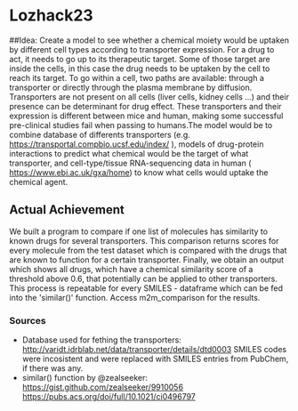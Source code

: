 # Lozhack23

##Idea: Create a model to see whether a chemical moiety would be uptaken by different cell types according to transporter expression.
For a drug to act, it needs to go up to its therapeutic target. Some of those target are inside the cells, in this case the drug needs to be uptaken by the cell to reach its target. To go within a cell, two paths are available: through a transporter or directly through the plasma membrane by diffusion. Transporters are not present on all cells (liver cells, kidney cells ...) and their presence can be determinant for drug effect. These transporters and their expression is different between mice and human, making some successful pre-clinical studies fail when passing to humans.The model would be to combine database of differents transporters (e.g. https://transportal.compbio.ucsf.edu/index/ ), models of drug-protein interactions to predict what chemical would be the target of what transporter, and cell-type/tissue RNA-sequencing data in human ( https://www.ebi.ac.uk/gxa/home) to know what cells would uptake the chemical agent. 

## Actual Achievement
We built a program to compare if one list of molecules has similarity to known drugs for several transporters. This comparison returns scores for every molecule from the test dataset which is compared with the drugs that are known to function for a certain transporter.
Finally, we obtain an output which shows all drugs, which have a chemical similarity score of a threshold above 0.6, that potentially can be applied to other transporters.
This process is repeatable for every SMILES - dataframe which can be fed into the 'similar()' function.
Access m2m_comparison for the results.

### Sources
- Database used for fething the transporters:    http://varidt.idrblab.net/data/transporter/details/dtd0003  SMILES codes were incosistent and were replaced with SMILES entries from PubChem, if there was any.
- similar() function by @zealseeker:             https://gist.github.com/zealseeker/9910056                  https://pubs.acs.org/doi/full/10.1021/ci0496797
